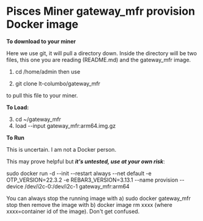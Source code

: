 # Pisces Miner gateway_mfr provision Docker image

**To download to your miner**

Here we use git, it will pull a directory down. Inside the directory will be two files, this one you are reading (README.md) and the gateway_mfr image.

1. cd  /home/admin then use

2. git clone lt-columbo/gateway_mfr

to pull this file to your miner.

**To Load:**

3. cd  ~/gateway_mfr
4. load --input gateway_mfr:arm64.img.gz

**To Run**

This is uncertain. I am not a Docker person. 

This may prove helpful but **_it's untested, use at your own risk_**:

sudo docker run -d --init --restart always --net default -e OTP_VERSION=22.3.2 -e REBAR3_VERSION=3.13.1 --name provision --device /dev/i2c-0:/dev/i2c-1 gateway_mfr:arm64

You can always stop the running image with a) sudo docker gateway_mfr stop then remove the image with b) docker image rm xxxx (where xxxx=container id of the image). Don't get confused.
